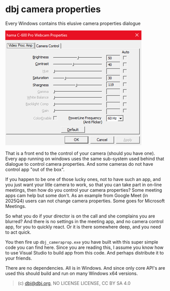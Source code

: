 # dbj camera properties

Every Windows contains this elusive camera properties dialogue

![alt text](image.png)

That is a front end to the control of your camera (should you have one). Every app running on windows uses the same sub-system used behind that dialogue to control camera properties. And some cameras do not have control app "out of the box".

If you happen to be one of those lucky ones, not to have such an app, and you just want your litle camera to work, so that you can take part in on-line meetings, then how do you control your camera properties? Some meeting apps cam help but some don't. As an example from Google Meet (in 2025Q4) users can not change camera properties. Some goes for Microsoft Meetings.

So what you do if your director is on the call and she complains you are blurred? And there is no settings in the meeting app, and no camera control app, for you to quickly react. Or it is there somewhere deep, and you need to act quick.

You then fire up `dbj_cameraprop.exe` you have built with this super simple code you can find here. Since you are reading this, I assume you know how to use Visual Studio to build app from this code. And perhaps distribute it to your friends. 

There are no dependencies. All is in Windows. And since only core API's are used this should build and run on many Windows x64 versions. 

> (c) dbj@dbj.org, NO LICENSE LICENSE, CC BY SA 4.0
